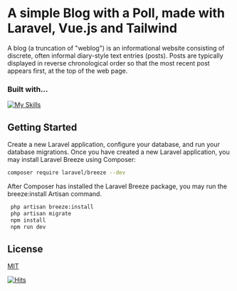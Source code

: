 # A simple Blog with a Poll, made with Laravel, Vue.js and Tailwind

A blog (a truncation of "weblog") is an informational website consisting of discrete, often informal diary-style text entries (posts). Posts are typically displayed in reverse chronological order so that the most recent post appears first, at the top of the web page.

### Built with...

[![My Skills](https://skillicons.dev/icons?i=laravel,vue,tailwind&perline=3&theme=light)](https://skillicons.dev)

## Getting Started

Create a new Laravel application, configure your database, and run your database migrations. Once you have created a new Laravel application, you may install Laravel Breeze using Composer:

   ```sh
   composer require laravel/breeze --dev
   ```
After Composer has installed the Laravel Breeze package, you may run the breeze:install Artisan command. 
   ```sh
    php artisan breeze:install
    php artisan migrate
    npm install
    npm run dev
   ```
## License

[MIT](https://choosealicense.com/licenses/mit/)

[![Hits](https://hits.seeyoufarm.com/api/count/incr/badge.svg?url=https%3A%2F%2Fgithub.com%2FDaniel-Loaiza%2Flearning-resources-platform%2F&count_bg=%2379C83D&title_bg=%23555555&icon=&icon_color=%23E7E7E7&title=hits&edge_flat=false)](https://hits.seeyoufarm.com)
